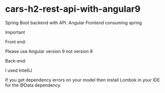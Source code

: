 # cars-h2-rest-api-with-angular9
Spring Boot backend with API. Angular Frontend consuming spring

Important

Front end:

Please use Angular version 9 not version 8

Back-end:

I used IntelliJ

If you get dependency errors on your model then install Lombok in your IDE for the @Data dependency. 

